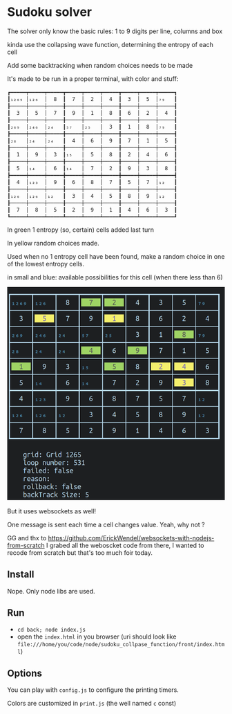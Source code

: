 # Sudoku solver

The solver only know the basic rules: 1 to 9 digits per line, columns and box

kinda use the collapsing wave function, determining the entropy of each cell

Add some backtracking when random choices needs to be made

It's made to be run in a proper terminal, with color and stuff: 

```
┏━━━━━┯━━━━━┯━━━━━┳━━━━━┯━━━━━┯━━━━━┳━━━━━┯━━━━━┯━━━━━┓
┃₁₂₆₉ │₁₂₆  │  8  ┃  7  │  2  │  4  ┃  3  │  5  │₇₉   ┃
┠─────┼─────┼─────╂─────┼─────┼─────╂─────┼─────┼─────┨
┃  3  │  5  │  7  ┃  9  │  1  │  8  ┃  6  │  2  │  4  ┃
┠─────┼─────┼─────╂─────┼─────┼─────╂─────┼─────┼─────┨
┃₂₆₉  │₂₄₆  │₂₄   ┃₅₇   │₂₅   │  3  ┃  1  │  8  │₇₉   ┃
┣━━━━━┿━━━━━┿━━━━━╋━━━━━┿━━━━━┿━━━━━╋━━━━━┿━━━━━┿━━━━━┫
┃₂₈   │₂₄   │₂₄   ┃  4  │  6  │  9  ┃  7  │  1  │  5  ┃
┠─────┼─────┼─────╂─────┼─────┼─────╂─────┼─────┼─────┨
┃  1  │  9  │  3  ┃₁₅   │  5  │  8  ┃  2  │  4  │  6  ┃
┠─────┼─────┼─────╂─────┼─────┼─────╂─────┼─────┼─────┨
┃  5  │₁₄   │  6  ┃₁₄   │  7  │  2  ┃  9  │  3  │  8  ┃
┣━━━━━┿━━━━━┿━━━━━╋━━━━━┿━━━━━┿━━━━━╋━━━━━┿━━━━━┿━━━━━┫
┃  4  │₁₂₃  │  9  ┃  6  │  8  │  7  ┃  5  │  7  │₁₂   ┃
┠─────┼─────┼─────╂─────┼─────┼─────╂─────┼─────┼─────┨
┃₁₂₆  │₁₂₆  │₁₂   ┃  3  │  4  │  5  ┃  8  │  9  │₁₂   ┃
┠─────┼─────┼─────╂─────┼─────┼─────╂─────┼─────┼─────┨
┃  7  │  8  │  5  ┃  2  │  9  │  1  ┃  4  │  6  │  3  ┃
┗━━━━━┷━━━━━┷━━━━━┻━━━━━┷━━━━━┷━━━━━┻━━━━━┷━━━━━┷━━━━━┛
```

In green 1 entropy (so, certain) cells added last turn

In yellow random choices made.

Used when no 1 entropy cell have been found, make a random choice in one of the lowest entropy cells.

in small and blue: available possibilities for this cell (when there less than 6)

![output example](./doc/s.png "Output example")

But it uses websockets as well! 

One message is sent each time a cell changes value. Yeah, why not ?

GG and thx to https://github.com/ErickWendel/websockets-with-nodejs-from-scratch
I grabed all the weboscket code from there, I wanted to recode from scratch but that's too much foir today.

## Install

Nope. Only node libs are used.

## Run
* `cd back; node index.js`
* open the `index.html` in you browser (uri should look like `file:///home/you/code/node/sudoku_collpase_function/front/index.html`)


## Options

You can play with `config.js` to configure the printing timers.

Colors are customized in `print.js` (the well named `c` const)
